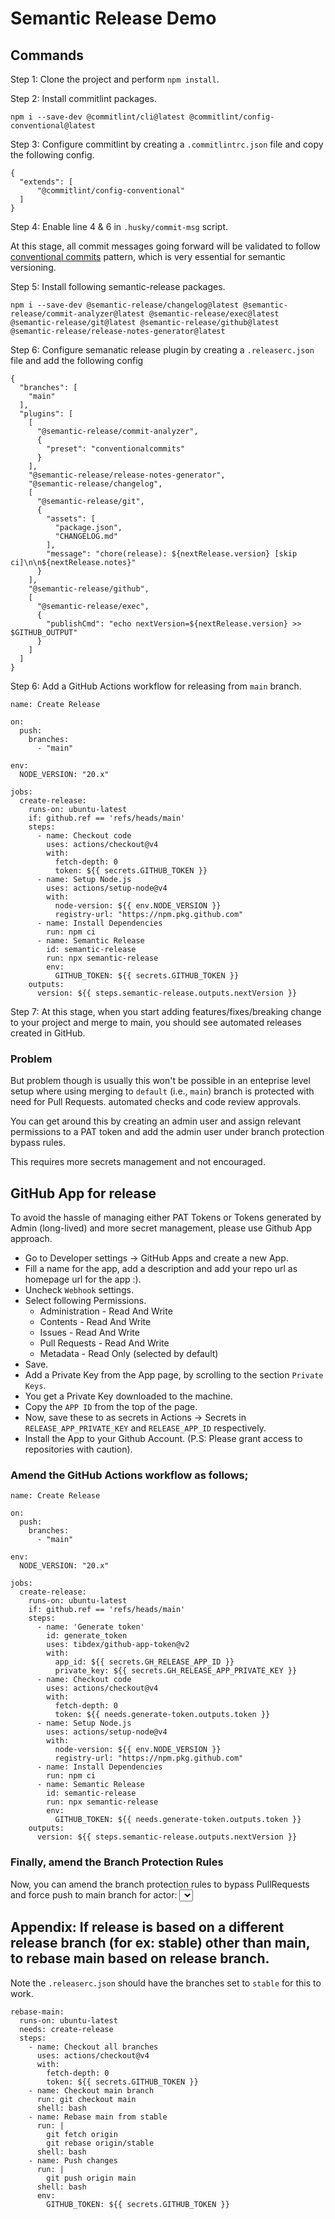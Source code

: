 # Semantic Release Demo

## Commands

Step 1: Clone the project and perform `npm install`.

Step 2: Install commitlint packages.

```
npm i --save-dev @commitlint/cli@latest @commitlint/config-conventional@latest
```

Step 3: Configure commitlint by creating a `.commitlintrc.json` file and copy the following config.

```
{
  "extends": [
      "@commitlint/config-conventional"
  ]
}
```

Step 4: Enable line 4 & 6 in `.husky/commit-msg` script.

At this stage, all commit messages going forward will be validated to follow [conventional commits](https://www.conventionalcommits.org/en/v1.0.0/) pattern, which is very essential for semantic versioning.

Step 5: Install following semantic-release packages.

```
npm i --save-dev @semantic-release/changelog@latest @semantic-release/commit-analyzer@latest @semantic-release/exec@latest @semantic-release/git@latest @semantic-release/github@latest @semantic-release/release-notes-generator@latest
```

Step 6: Configure semanatic release plugin by creating a `.releaserc.json` file and add the following config

```
{
  "branches": [
    "main"
  ],
  "plugins": [
    [
      "@semantic-release/commit-analyzer",
      {
        "preset": "conventionalcommits"
      }
    ],
    "@semantic-release/release-notes-generator",
    "@semantic-release/changelog",
    [
      "@semantic-release/git",
      {
        "assets": [
          "package.json",
          "CHANGELOG.md"
        ],
        "message": "chore(release): ${nextRelease.version} [skip ci]\n\n${nextRelease.notes}"
      }
    ],
    "@semantic-release/github",
    [
      "@semantic-release/exec",
      {
        "publishCmd": "echo nextVersion=${nextRelease.version} >> $GITHUB_OUTPUT"
      }
    ]
  ]
}
```

Step 6: Add a GitHub Actions workflow for releasing from `main` branch.

```
name: Create Release

on:
  push:
    branches:
      - "main"

env:
  NODE_VERSION: "20.x"

jobs:
  create-release:
    runs-on: ubuntu-latest
    if: github.ref == 'refs/heads/main'
    steps:
      - name: Checkout code
        uses: actions/checkout@v4
        with:
          fetch-depth: 0
          token: ${{ secrets.GITHUB_TOKEN }}
      - name: Setup Node.js
        uses: actions/setup-node@v4
        with:
          node-version: ${{ env.NODE_VERSION }}
          registry-url: "https://npm.pkg.github.com"
      - name: Install Dependencies
        run: npm ci
      - name: Semantic Release
        id: semantic-release
        run: npx semantic-release
        env:
          GITHUB_TOKEN: ${{ secrets.GITHUB_TOKEN }}
    outputs:
      version: ${{ steps.semantic-release.outputs.nextVersion }}
```

Step 7: At this stage, when you start adding features/fixes/breaking change to your project and merge to main, you should see automated releases created in GitHub.

### Problem

But problem though is usually this won't be possible in an enteprise level setup where using merging to `default` (i.e., `main`) branch is protected with need for Pull Requests. automated checks and code review approvals.

You can get around this by creating an admin user and assign relevant permissions to a PAT token and add the admin user under branch protection bypass rules.

This requires more secrets management and not encouraged.

## GitHub App for release

To avoid the hassle of managing either PAT Tokens or Tokens generated by Admin (long-lived) and more secret management, please use Github App
approach.

- Go to Developer settings -> GitHub Apps and create a new App.
- Fill a name for the app, add a description and add your repo url as homepage url for the app :).
- Uncheck `Webhook` settings.
- Select following Permissions.
  - Administration - Read And Write
  - Contents - Read And Write
  - Issues - Read And Write
  - Pull Requests - Read And Write
  - Metadata - Read Only (selected by default)
- Save.
- Add a Private Key from the App page, by scrolling to the section `Private Keys`.
- You get a Private Key downloaded to the machine.
- Copy the `APP ID` from the top of the page.
- Now, save these to as secrets in Actions -> Secrets in `RELEASE_APP_PRIVATE_KEY` and `RELEASE_APP_ID` respectively.
- Install the App to your Github Account. (P.S: Please grant access to repositories with caution).

### Amend the GitHub Actions workflow as follows;

```
name: Create Release

on:
  push:
    branches:
      - "main"

env:
  NODE_VERSION: "20.x"

jobs:
  create-release:
    runs-on: ubuntu-latest
    if: github.ref == 'refs/heads/main'
    steps:
      - name: 'Generate token'
        id: generate_token
        uses: tibdex/github-app-token@v2
        with:
          app_id: ${{ secrets.GH_RELEASE_APP_ID }}
          private_key: ${{ secrets.GH_RELEASE_APP_PRIVATE_KEY }}
      - name: Checkout code
        uses: actions/checkout@v4
        with:
          fetch-depth: 0
          token: ${{ needs.generate-token.outputs.token }}
      - name: Setup Node.js
        uses: actions/setup-node@v4
        with:
          node-version: ${{ env.NODE_VERSION }}
          registry-url: "https://npm.pkg.github.com"
      - name: Install Dependencies
        run: npm ci
      - name: Semantic Release
        id: semantic-release
        run: npx semantic-release
        env:
          GITHUB_TOKEN: ${{ needs.generate-token.outputs.token }}
    outputs:
      version: ${{ steps.semantic-release.outputs.nextVersion }}
```

### Finally, amend the Branch Protection Rules

Now, you can amend the branch protection rules to bypass PullRequests and force push to main branch for actor: <select your github app>

## Appendix: If release is based on a different release branch (for ex: stable) other than main, to rebase main based on release branch.

Note the `.releaserc.json` should have the branches set to `stable` for this to work.

```
rebase-main:
  runs-on: ubuntu-latest
  needs: create-release
  steps:
    - name: Checkout all branches
      uses: actions/checkout@v4
      with:
        fetch-depth: 0
        token: ${{ secrets.GITHUB_TOKEN }}
    - name: Checkout main branch
      run: git checkout main
      shell: bash
    - name: Rebase main from stable
      run: |
        git fetch origin
        git rebase origin/stable
      shell: bash
    - name: Push changes
      run: |
        git push origin main
      shell: bash
      env:
        GITHUB_TOKEN: ${{ secrets.GITHUB_TOKEN }}
```
